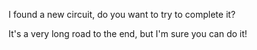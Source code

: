 I found a new circuit, do you want to try to complete it?

It's a very long road to the end, but I'm sure you can do it!
